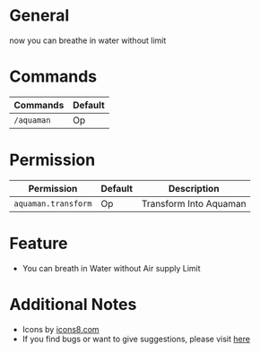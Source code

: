 # General

now you can breathe in water without limit

# Commands

Commands | Default
--- | ---
`/aquaman` | Op

# Permission

Permission | Default | Description
--- | --- | ---
`aquaman.transform` | Op | Transform Into Aquaman

# Feature
- You can breath in Water without Air supply Limit

# Additional Notes

- Icons by [icons8.com](https://icons8.com)
- If you find bugs or want to give suggestions, please visit [here](https://github.com/MulqiGaming64/Aquaman/issues)
